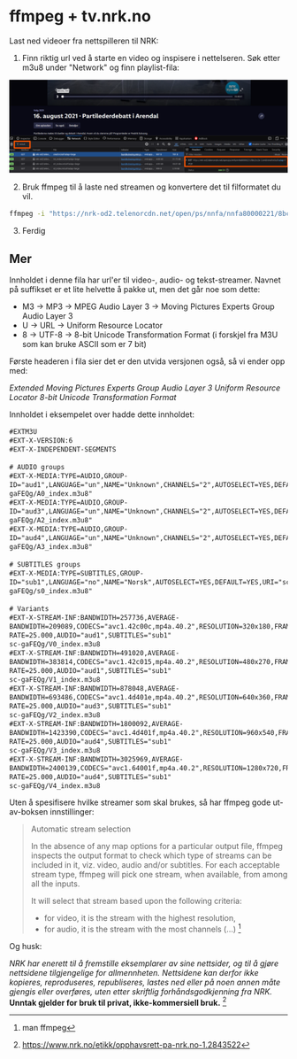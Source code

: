 # ffmpeg + tv.nrk.no

Last ned videoer fra nettspilleren til NRK:

1. Finn riktig url ved å starte en video og inspisere i nettelseren. Søk etter m3u8 under "Network" og finn playlist-fila:

![url til m3u8 ved inspeksjon i nettspilleren](/static/m3u8-nrk.png)

2. Bruk ffmpeg til å laste ned streamen og konvertere det til filformatet du vil.

```bash
ffmpeg -i "https://nrk-od2.telenorcdn.net/open/ps/nnfa/nnfa80000221/8bc2cc2e-2.smil/cmaf.m3u8" -c copy partilederdebatt-2021.mp4
```

3. Ferdig

## Mer

Innholdet i denne fila har url'er til video-, audio- og tekst-streamer.
Navnet på suffikset er et lite helvette å pakke ut, men det går noe som dette:

- M3 -> MP3 -> MPEG Audio Layer 3 -> Moving Pictures Experts Group Audio Layer 3
- U -> URL -> Uniform Resource Locator
- 8 -> UTF-8 -> 8-bit Unicode Transformation Format (i forskjel fra M3U som kan bruke ASCII som er 7 bit)

Første headeren i fila sier det er den utvida versjonen også, så vi ender opp med:

_Extended Moving Pictures Experts Group Audio Layer 3 Uniform Resource Locator 8-bit Unicode Transformation Format_

Innholdet i eksempelet over hadde dette innholdet:

```
#EXTM3U
#EXT-X-VERSION:6
#EXT-X-INDEPENDENT-SEGMENTS

# AUDIO groups
#EXT-X-MEDIA:TYPE=AUDIO,GROUP-ID="aud1",LANGUAGE="un",NAME="Unknown",CHANNELS="2",AUTOSELECT=YES,DEFAULT=YES,URI="sc-gaFEQg/A0_index.m3u8"
#EXT-X-MEDIA:TYPE=AUDIO,GROUP-ID="aud3",LANGUAGE="un",NAME="Unknown",CHANNELS="2",AUTOSELECT=YES,DEFAULT=YES,URI="sc-gaFEQg/A2_index.m3u8"
#EXT-X-MEDIA:TYPE=AUDIO,GROUP-ID="aud4",LANGUAGE="un",NAME="Unknown",CHANNELS="2",AUTOSELECT=YES,DEFAULT=YES,URI="sc-gaFEQg/A3_index.m3u8"

# SUBTITLES groups
#EXT-X-MEDIA:TYPE=SUBTITLES,GROUP-ID="sub1",LANGUAGE="no",NAME="Norsk",AUTOSELECT=YES,DEFAULT=YES,URI="sc-gaFEQg/s0_index.m3u8"

# Variants
#EXT-X-STREAM-INF:BANDWIDTH=257736,AVERAGE-BANDWIDTH=209089,CODECS="avc1.42c00c,mp4a.40.2",RESOLUTION=320x180,FRAME-RATE=25.000,AUDIO="aud1",SUBTITLES="sub1"
sc-gaFEQg/V0_index.m3u8
#EXT-X-STREAM-INF:BANDWIDTH=491020,AVERAGE-BANDWIDTH=383814,CODECS="avc1.42c015,mp4a.40.2",RESOLUTION=480x270,FRAME-RATE=25.000,AUDIO="aud1",SUBTITLES="sub1"
sc-gaFEQg/V1_index.m3u8
#EXT-X-STREAM-INF:BANDWIDTH=878048,AVERAGE-BANDWIDTH=693486,CODECS="avc1.4d401e,mp4a.40.2",RESOLUTION=640x360,FRAME-RATE=25.000,AUDIO="aud3",SUBTITLES="sub1"
sc-gaFEQg/V2_index.m3u8
#EXT-X-STREAM-INF:BANDWIDTH=1800092,AVERAGE-BANDWIDTH=1423390,CODECS="avc1.4d401f,mp4a.40.2",RESOLUTION=960x540,FRAME-RATE=25.000,AUDIO="aud4",SUBTITLES="sub1"
sc-gaFEQg/V3_index.m3u8
#EXT-X-STREAM-INF:BANDWIDTH=3025969,AVERAGE-BANDWIDTH=2400139,CODECS="avc1.64001f,mp4a.40.2",RESOLUTION=1280x720,FRAME-RATE=25.000,AUDIO="aud4",SUBTITLES="sub1"
sc-gaFEQg/V4_index.m3u8
```

Uten å spesifisere hvilke streamer som skal brukes, så har ffmpeg gode ut-av-boksen innstillinger:

> Automatic stream selection
>
> In the absence of any map options for a particular output file, ffmpeg inspects the output format to check which type of
> streams can be included in it, viz. video, audio and/or subtitles. For each acceptable stream type, ffmpeg will pick one
> stream, when available, from among all the inputs.
>
> It will select that stream based upon the following criteria:
>
> - for video, it is the stream with the highest resolution,
> - for audio, it is the stream with the most channels (...)
>   [^1]

Og husk:

_NRK har enerett til å fremstille eksemplarer av sine nettsider, og til å gjøre nettsidene tilgjengelige for allmennheten. Nettsidene kan derfor ikke kopieres, reproduseres, republiseres, lastes ned eller på noen annen måte gjengis eller overføres, uten etter skriftlig forhåndsgodkjenning fra NRK._
**Unntak gjelder for bruk til privat, ikke-kommersiell bruk.** [^2]

[^1]: man ffmpeg

[^2]: <https://www.nrk.no/etikk/opphavsrett-pa-nrk.no-1.2843522>
